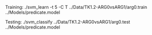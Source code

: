 Training:
    ./svm_learn -t 5 -C T ../Data/TK1.2-ARG0vsARG1/arg0.train ../Models/predicate.model

Testing:
    ./svm_classify ../Data/TK1.2-ARG0vsARG1/arg0.test ../Models/predicate.model